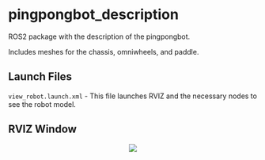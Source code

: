 # pingpongbot_description

ROS2 package with the description of the pingpongbot.

Includes meshes for the chassis, omniwheels, and paddle.

## Launch Files
`view_robot.launch.xml` - This file launches RVIZ and the necessary nodes to see the robot model.

## RVIZ Window
<p align="center">
  <img src="https://github.com/user-attachments/assets/4d9c21e9-de39-4d82-8754-a196270a2ebb"/>
</p>